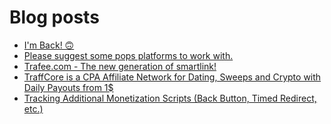 # Blog posts
<!-- BLOG-POST-LIST:START -->
- [I&#39;m Back! 🙃](https://afflift.com/f/threads/im-back-%F0%9F%99%83.10108/)
- [Please suggest some pops platforms to work with.](https://afflift.com/f/threads/please-suggest-some-pops-platforms-to-work-with.10064/)
- [Trafee.com - The new generation of smartlink!](https://afflift.com/f/threads/trafee-com-the-new-generation-of-smartlink.6265/)
- [TraffCore is a CPA Affiliate Network for Dating, Sweeps and Crypto with Daily Payouts from 1$](https://afflift.com/f/threads/traffcore-is-a-cpa-affiliate-network-for-dating-sweeps-and-crypto-with-daily-payouts-from-1.8700/)
- [Tracking Additional Monetization Scripts &lpar;Back Button, Timed Redirect, etc.&rpar;](https://afflift.com/f/threads/tracking-additional-monetization-scripts-back-button-timed-redirect-etc.5121/)
<!-- BLOG-POST-LIST:END -->
